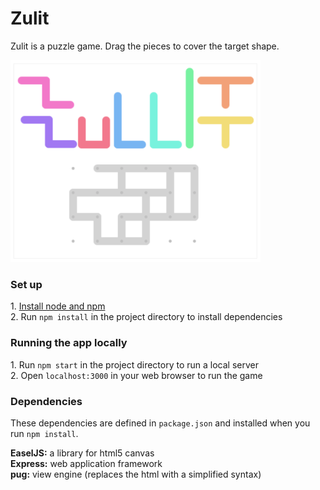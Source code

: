 # Zulit
Zulit is a puzzle game. Drag the pieces to cover the target shape.

<img src="https://raw.githubusercontent.com/jakematlick/zulit/master/zulit.png" alt="zulit screenshot" width="400">

### Set up

1\. [Install node and npm](https://nodejs.org/en.)  
2\. Run `npm install` in the project directory to install dependencies

### Running the app locally
1\. Run `npm start` in the project directory to run a local server  
2\. Open `localhost:3000` in your web browser to run the game

### Dependencies
These dependencies are defined in `package.json` and installed when you run `npm install`.  

**EaselJS:** a library for html5 canvas  
**Express:** web application framework  
**pug:** view engine (replaces the html with a simplified syntax)